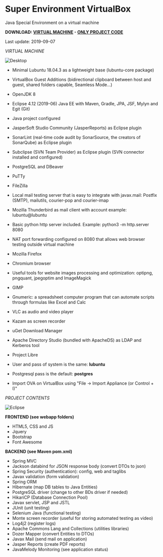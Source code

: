 # Super Environment VirtualBox
Java Special Environment on a virtual machine

**DOWNLOAD: [VIRTUAL MACHINE](https://github.com/Virtual-Machines/Super-Environment-VirtualBox/releases/download/latest/DavidSuperEnvironment.ova) - [ONLY PROJECT CODE](https://github.com/Virtual-Machines/Super-Environment-VirtualBox/archive/master.zip)**

Last update: 2019-09-07

*VIRTUAL MACHINE*

![Desktop](https://raw.githubusercontent.com/Virtual-Machines/Super-Environment-VirtualBox/master/desktop.png)

- Minimal Lubuntu 18.04.3 as a lightweight base (lubuntu-core package)
- VirtualBox Guest Additions (bidirectional clipboard between host and guest, shared folders capable, Seamless Mode...)
- OpenJDK 8
- Eclipse 4.12 (2019-06) Java EE with Maven, Gradle, JPA, JSF, Mylyn and Egit (Git)
- Java project configured
- JasperSoft Studio Community (JasperReports) as Eclipse plugin
- SonarLint (real-time code audit by SonarSource, the creators of SonarQube) as Eclipse plugin
- Subclipse (SVN Team Provider) as Eclipse plugin (SVN connector installed and configured)
- PostgreSQL and DBeaver
- PuTTy
- FileZilla
- Local mail testing server that is easy to integrate with javax.mail: Postfix (SMTP), mailutils, courier-pop and courier-imap
- Mozilla Thunderbird as mail client with account example: lubuntu@lubuntu
- Basic python http server included. Example: python3 -m http.server 8080
- NAT port forwarding configured on 8080 that allows web browser testing outside virtual machine
- Mozilla Firefox
- Chromium browser
- Useful tools for website images processing and optimization: optipng, pngquant, jpegoptim and ImageMagick
- GIMP
- Gnumeric: a spreadsheet computer program that can automate scripts through formulas like Excel and Calc
- VLC as audio and video player
- Kazam as screen recorder
- uGet Download Manager
- Apache Directory Studio (bundled with ApacheDS) as LDAP and Kerberos tool
- Project Libre


- User and pass of system is the same: **lubuntu**
- Postgresql pass is the default: **postgres**
- Import OVA on VirtualBox using "File -> Import Appliance (or Control + I)"

*PROJECT CONTENTS*

![Eclipse](https://raw.githubusercontent.com/Virtual-Machines/Super-Environment-VirtualBox/master/eclipse.png)

**FRONTEND (see webapp folders)**
- HTML5, CSS and JS
- Jquery
- Bootstrap
- Font Awesome

**BACKEND (see Maven pom.xml)**
- Spring MVC
- Jackson databind for JSON response body (convert DTOs to json)
- Spring Security (authentication): config, web and taglibs
- Javax validation (form validation)
- Spring ORM
- Hibernate (map DB tables to Java Entities)
- PostgreSQL driver (change to other BDs driver if needed)
- HikariCP (Database Connection Pool)
- Javax servlet, JSP and JSTL
- JUnit (unit testing)
- Selenium Java (functional testing)
- Monte screen recorder (useful for storing automated testing as video)
- Log4j2 (register logs)
- Apache Commons Lang and Collections (utilities libraries)
- Dozer Mapper (convert Entities to DTOs)
- Javax Mail (send mail on application)
- Jasper Reports (create PDF reports)
- JavaMelody Monitoring (see application status)
